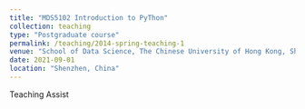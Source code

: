 ```yaml
---
title: "MDS5102 Introduction to PyThon"
collection: teaching
type: "Postgraduate course"
permalink: /teaching/2014-spring-teaching-1
venue: "School of Data Science, The Chinese University of Hong Kong, Shenzhen"
date: 2021-09-01
location: "Shenzhen, China"
---
```


Teaching Assist

<!-- 
Heading 1
======

Heading 2
======

Heading 3
====== -->